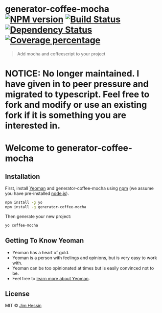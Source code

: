# generator-coffee-mocha [![NPM version][npm-image]][npm-url] [![Build Status][travis-image]][travis-url] [![Dependency Status][daviddm-image]][daviddm-url] [![Coverage percentage][coveralls-image]][coveralls-url]
> Add mocha and coffeescript to your project

# NOTICE: No longer maintained. I have given in to peer pressure and migrated to typescript. Feel free to fork and modify or use an existing fork if it is something you are interested in.

# Welcome to generator-coffee-mocha

## Installation

First, install [Yeoman](http://yeoman.io) and generator-coffee-mocha using [npm](https://www.npmjs.com/) (we assume you have pre-installed [node.js](https://nodejs.org/)).

```bash
npm install -g yo
npm install -g generator-coffee-mocha
```

Then generate your new project:

```bash
yo coffee-mocha
```

## Getting To Know Yeoman

* Yeoman has a heart of gold.
* Yeoman is a person with feelings and opinions, but is very easy to work with.
* Yeoman can be too opinionated at times but is easily convinced not to be.
* Feel free to [learn more about Yeoman](http://yeoman.io/).

## License

MIT © [Jim Hessin](www.grillbrickstudios.com)


[npm-image]: https://badge.fury.io/js/generator-coffee-mocha.svg
[npm-url]: https://npmjs.org/package/generator-coffee-mocha
[travis-image]: https://travis-ci.org/jhessin/generator-coffee-mocha.svg?branch=master
[travis-url]: https://travis-ci.org/jhessin/generator-coffee-mocha
[daviddm-image]: https://david-dm.org/jhessin/generator-coffee-mocha.svg?theme=shields.io
[daviddm-url]: https://david-dm.org/jhessin/generator-coffee-mocha
[coveralls-image]: https://coveralls.io/repos/jhessin/generator-coffee-mocha/badge.svg
[coveralls-url]: https://coveralls.io/r/jhessin/generator-coffee-mocha
